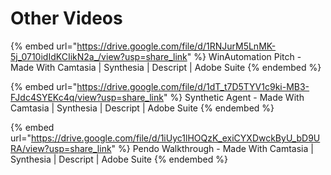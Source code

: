 # Other Videos

{% embed url="https://drive.google.com/file/d/1RNJurM5LnMK-5j_0710idIdKCIikN2a_/view?usp=share_link" %}
WinAutomation Pitch - Made With Camtasia | Synthesia | Descript | Adobe Suite
{% endembed %}

{% embed url="https://drive.google.com/file/d/1dT_t7D5TYV1c9ki-MB3-FJdc4SYEKc4q/view?usp=share_link" %}
Synthetic Agent - Made With Camtasia | Synthesia | Descript | Adobe Suite
{% endembed %}

{% embed url="https://drive.google.com/file/d/1iUyc1lHOQzK_exiCYXDwckByU_bD9URA/view?usp=share_link" %}
Pendo Walkthrough - Made With Camtasia | Synthesia | Descript | Adobe Suite
{% endembed %}
